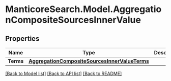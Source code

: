 # ManticoreSearch.Model.AggregationCompositeSourcesInnerValue

## Properties

Name | Type | Description | Notes
------------ | ------------- | ------------- | -------------
**Terms** | [**AggregationCompositeSourcesInnerValueTerms**](AggregationCompositeSourcesInnerValueTerms.md) |  | [optional] 



[[Back to Model list]](../README.md#documentation-for-models) [[Back to API list]](../README.md#documentation-for-api-endpoints) [[Back to README]](../README.md)

